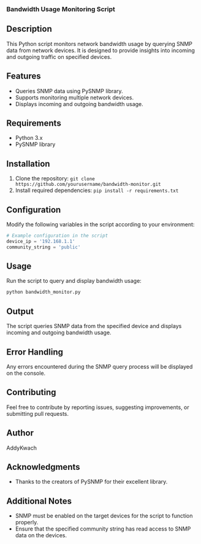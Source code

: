 ### Bandwidth Usage Monitoring Script

## Description
This Python script monitors network bandwidth usage by querying SNMP data from network devices. It is designed to provide insights into incoming and outgoing traffic on specified devices.

## Features
- Queries SNMP data using PySNMP library.
- Supports monitoring multiple network devices.
- Displays incoming and outgoing bandwidth usage.

## Requirements
- Python 3.x
- PySNMP library

## Installation
1. Clone the repository: `git clone https://github.com/yourusername/bandwidth-monitor.git`
2. Install required dependencies: `pip install -r requirements.txt`

## Configuration
Modify the following variables in the script according to your environment:
```python
# Example configuration in the script
device_ip = '192.168.1.1'
community_string = 'public'
```

## Usage
Run the script to query and display bandwidth usage:
```bash
python bandwidth_monitor.py
```

## Output
The script queries SNMP data from the specified device and displays incoming and outgoing bandwidth usage.

## Error Handling
Any errors encountered during the SNMP query process will be displayed on the console.

## Contributing
Feel free to contribute by reporting issues, suggesting improvements, or submitting pull requests.

## Author
AddyKwach 

## Acknowledgments
- Thanks to the creators of PySNMP for their excellent library.

## Additional Notes
- SNMP must be enabled on the target devices for the script to function properly.
- Ensure that the specified community string has read access to SNMP data on the devices.
